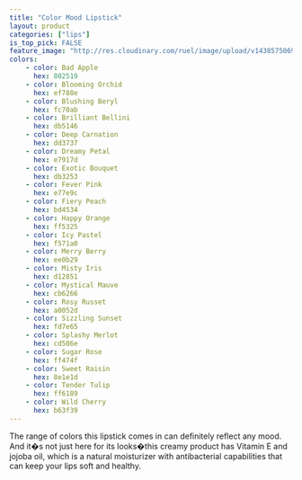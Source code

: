 ```yaml
---
title: "Color Mood Lipstick"
layout: product
categories: ["lips"]
is_top_pick: FALSE
feature_image: "http://res.cloudinary.com/ruel/image/upload/v1438575069/fashion21/picture-40.jpg"
colors:
    - color: Bad Apple
      hex: 802519
    - color: Blooming Orchid
      hex: ef788e
    - color: Blushing Beryl
      hex: fc70ab
    - color: Brilliant Bellini
      hex: db5146
    - color: Deep Carnation
      hex: dd3737
    - color: Dreamy Petal
      hex: e7917d
    - color: Exotic Bouquet
      hex: db3253
    - color: Fever Pink
      hex: e77e9c
    - color: Fiery Peach
      hex: bd4534
    - color: Happy Orange
      hex: ff5325
    - color: Icy Pastel
      hex: f571a0
    - color: Merry Berry
      hex: ee0b29
    - color: Misty Iris
      hex: d12851
    - color: Mystical Mauve
      hex: cb6266
    - color: Rosy Russet
      hex: a0052d
    - color: Sizzling Sunset
      hex: fd7e65
    - color: Splashy Merlot
      hex: cd506e
    - color: Sugar Rose
      hex: ff474f
    - color: Sweet Raisin 
      hex: 8e1e1d
    - color: Tender Tulip
      hex: ff6189
    - color: Wild Cherry
      hex: b63f39
---
```

The range of colors this lipstick comes in can definitely reflect any mood. And it�s not just here for its looks�this creamy product has Vitamin E and jojoba oil, which is a natural moisturizer with antibacterial capabilities that can keep your lips soft and healthy.